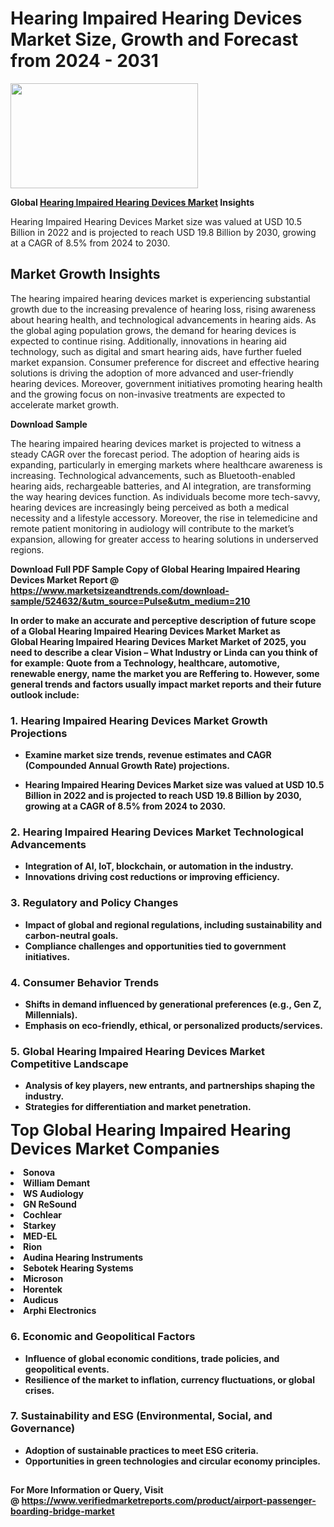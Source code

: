 <H1>Hearing Impaired Hearing Devices Market Size, Growth and Forecast from 2024 - 2031</H1><img class="aligncenter size-medium wp-image-584254" src="https://thirdeyenews.in/wp-content/uploads/2024/09/Global-Market-Research-300x168.jpeg" alt="" width="300" height="168" /><p><strong>Global&nbsp;<a href="https://www.marketsizeandtrends.com/download-sample/524632/&amp;utm_source=Pulse&amp;utm_medium=210">Hearing Impaired Hearing Devices Market</a> Insights</strong></p><p>Hearing Impaired Hearing Devices Market size was valued at USD 10.5 Billion in 2022 and is projected to reach USD 19.8 Billion by 2030, growing at a CAGR of 8.5% from 2024 to 2030.</p><p><h2>Market Growth Insights</h2> <p>The hearing impaired hearing devices market is experiencing substantial growth due to the increasing prevalence of hearing loss, rising awareness about hearing health, and technological advancements in hearing aids. As the global aging population grows, the demand for hearing devices is expected to continue rising. Additionally, innovations in hearing aid technology, such as digital and smart hearing aids, have further fueled market expansion. Consumer preference for discreet and effective hearing solutions is driving the adoption of more advanced and user-friendly hearing devices. Moreover, government initiatives promoting hearing health and the growing focus on non-invasive treatments are expected to accelerate market growth.</p> <p><strong>Download Sample</strong></p> <p>The hearing impaired hearing devices market is projected to witness a steady CAGR over the forecast period. The adoption of hearing aids is expanding, particularly in emerging markets where healthcare awareness is increasing. Technological advancements, such as Bluetooth-enabled hearing aids, rechargeable batteries, and AI integration, are transforming the way hearing devices function. As individuals become more tech-savvy, hearing devices are increasingly being perceived as both a medical necessity and a lifestyle accessory. Moreover, the rise in telemedicine and remote patient monitoring in audiology will contribute to the market’s expansion, allowing for greater access to hearing solutions in underserved regions.</p> <p><strong></p><p><span class=""><strong>Download Full PDF Sample Copy of Global Hearing Impaired Hearing Devices Market Report</strong> @ <a href="https://www.marketsizeandtrends.com/download-sample/524632/&amp;utm_source=Pulse&amp;utm_medium=210" target="_blank">https://www.marketsizeandtrends.com/download-sample/524632/&amp;utm_source=Pulse&amp;utm_medium=210</a></span></p><p>In order to make an accurate and perceptive description of future scope of a Global&nbsp;Hearing Impaired Hearing Devices Market Market as Global&nbsp;Hearing Impaired Hearing Devices Market Market of 2025, you need to describe a clear Vision &ndash; What Industry or Linda can you think of for example: Quote from a Technology, healthcare, automotive, renewable energy, name the market you are Reffering to. However, some general trends and factors usually impact market reports and their future outlook include:</p><h3>1.&nbsp;<strong>Hearing Impaired Hearing Devices Market Growth Projections</strong></h3><ul><li>Examine market size trends, revenue estimates and CAGR (Compounded Annual Growth Rate) projections.</li><li><p>Hearing Impaired Hearing Devices Market size was valued at USD 10.5 Billion in 2022 and is projected to reach USD 19.8 Billion by 2030, growing at a CAGR of 8.5% from 2024 to 2030.</p></li></ul><h3>2.&nbsp;<strong>Hearing Impaired Hearing Devices Market Technological Advancements</strong></h3><ul><li>Integration of AI, IoT, blockchain, or automation in the industry.</li><li>Innovations driving cost reductions or improving efficiency.</li></ul><h3>3.&nbsp;<strong>Regulatory and Policy Changes</strong></h3><ul><li>Impact of global and regional regulations, including sustainability and carbon-neutral goals.</li><li>Compliance challenges and opportunities tied to government initiatives.</li></ul><h3>4.&nbsp;<strong>Consumer Behavior Trends</strong></h3><ul><li>Shifts in demand influenced by generational preferences (e.g., Gen Z, Millennials).</li><li>Emphasis on eco-friendly, ethical, or personalized products/services.</li></ul><h3>5.&nbsp;<strong>Global Hearing Impaired Hearing Devices Market Competitive Landscape</strong></h3><ul><li>Analysis of key players, new entrants, and partnerships shaping the industry.</li><li>Strategies for differentiation and market penetration.</li></ul><p data-pm-slice="1 1 []"><span style="color: inherit; font-family: inherit; font-size: 25px;">Top Global Hearing Impaired Hearing Devices Market Companies</span></p><div class="" data-test-id=""><p><li>Sonova</li><li> William Demant</li><li> WS Audiology</li><li> GN ReSound</li><li> Cochlear</li><li> Starkey</li><li> MED-EL</li><li> Rion</li><li> Audina Hearing Instruments</li><li> Sebotek Hearing Systems</li><li> Microson</li><li> Horentek</li><li> Audicus</li><li> Arphi Electronics</li></p></div><h3>6.&nbsp;<strong>Economic and Geopolitical Factors</strong></h3><ul><li>Influence of global economic conditions, trade policies, and geopolitical events.</li><li>Resilience of the market to inflation, currency fluctuations, or global crises.</li></ul><h3>7.&nbsp;<strong>Sustainability and ESG (Environmental, Social, and Governance)</strong></h3><ul><li>Adoption of sustainable practices to meet ESG criteria.</li><li>Opportunities in green technologies and circular economy principles.</li></ul><h2><strong style="font-size: 14px;">For More Information or Query, Visit @&nbsp;</strong><a style="background-color: #ffffff; font-size: 14px;" href="https://www.marketsizeandtrends.com/report/hearing-impaired-hearing-devices-market/" target="_blank">https://www.verifiedmarketreports.com/product/airport-passenger-boarding-bridge-market</a></h2>
